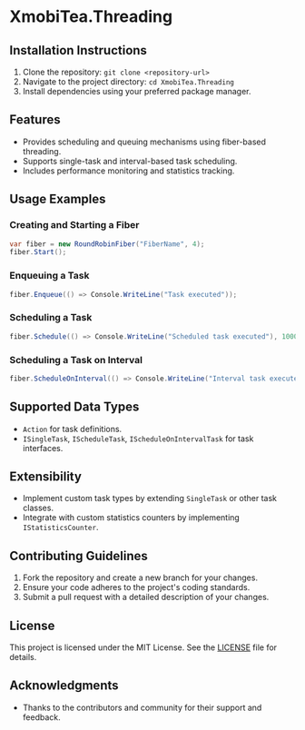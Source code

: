 
# XmobiTea.Threading

## Installation Instructions

1. Clone the repository: `git clone <repository-url>`
2. Navigate to the project directory: `cd XmobiTea.Threading`
3. Install dependencies using your preferred package manager.

## Features

- Provides scheduling and queuing mechanisms using fiber-based threading.
- Supports single-task and interval-based task scheduling.
- Includes performance monitoring and statistics tracking.

## Usage Examples

### Creating and Starting a Fiber

```csharp
var fiber = new RoundRobinFiber("FiberName", 4);
fiber.Start();
```

### Enqueuing a Task

```csharp
fiber.Enqueue(() => Console.WriteLine("Task executed"));
```

### Scheduling a Task

```csharp
fiber.Schedule(() => Console.WriteLine("Scheduled task executed"), 1000);
```

### Scheduling a Task on Interval

```csharp
fiber.ScheduleOnInterval(() => Console.WriteLine("Interval task executed"), 1000, 5000);
```

## Supported Data Types

- `Action` for task definitions.
- `ISingleTask`, `IScheduleTask`, `IScheduleOnIntervalTask` for task interfaces.

## Extensibility

- Implement custom task types by extending `SingleTask` or other task classes.
- Integrate with custom statistics counters by implementing `IStatisticsCounter`.

## Contributing Guidelines

1. Fork the repository and create a new branch for your changes.
2. Ensure your code adheres to the project's coding standards.
3. Submit a pull request with a detailed description of your changes.

## License

This project is licensed under the MIT License. See the [LICENSE](LICENSE) file for details.

## Acknowledgments

- Thanks to the contributors and community for their support and feedback.
